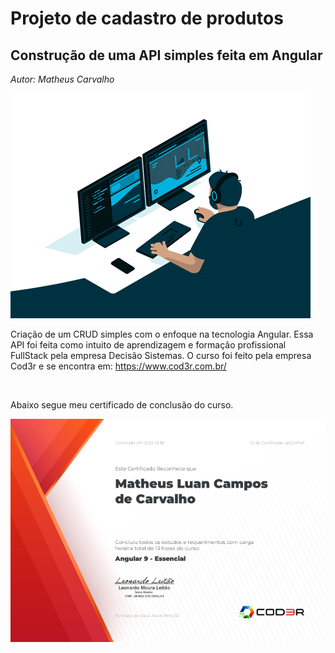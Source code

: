 <h1>Projeto de cadastro de produtos</h1>
<h2>Construção de uma API simples feita em Angular</h2>

<i>Autor: Matheus Carvalho</i>

<div>
    <img src="dev.gif" alt="Imagem">
    <br>
</div>

<p>
    Criação de um CRUD simples com o enfoque na tecnologia Angular.
    Essa API foi feita como intuito de aprendizagem e formação 
    profissional FullStack pela empresa Decisão Sistemas. 
    O curso foi feito pela empresa Cod3r e se encontra em: 
    <a href="https://www.cod3r.com.br/" target="_blank">https://www.cod3r.com.br/</a>
</p>

<br>

<div>
    <p>Abaixo segue meu certificado de conclusão do curso.</p>
</div>

<img src="certificado.PNG" alt="Certificado">